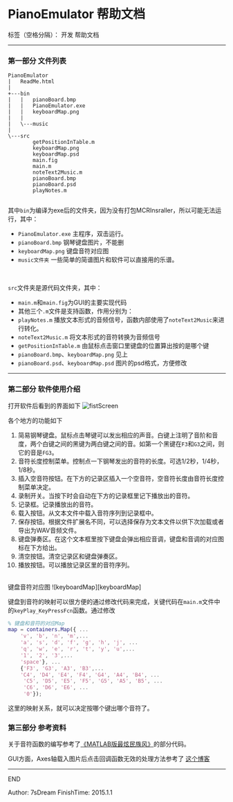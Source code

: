 # PianoEmulator 帮助文档

标签（空格分隔）： 开发 帮助文档

---

### 第一部分 文件列表
```
PianoEmulator
|   ReadMe.html
|   
+---bin
|   |   pianoBoard.bmp
|   |   PianoEmulator.exe
|   |   keyboardMap.png
|   |
|   \---music
|           
\---src
        getPositionInTable.m
        keyboardMap.png
        keyboardMap.psd
        main.fig
        main.m
        noteText2Music.m
        pianoBoard.bmp
        pianoBoard.psd
        playNotes.m
        

```

其中`bin`为编译为exe后的文件夹，因为没有打包MCRInsraller，所以可能无法运行，其中：

- `PianoEmulator.exe` 主程序，双击运行。
- `pianoBoard.bmp` 钢琴键盘图片，不能删
- `keyboardMap.png` 键盘音符对应图
- `music文件夹` 一些简单的简谱图片和软件可以直接用的乐谱。
<br />

`src`文件夹是源代码文件夹，其中：

- `main.m`和`main.fig`为GUI的主要实现代码
- 其他三个`.m`文件是支持函数，作用分别为：
 - `playNotes.m` 播放文本形式的音频信号，函数内部使用了`noteText2Music`来进行转化。
 - `noteText2Music.m` 将文本形式的音符转换为音频信号
 - `getPositionInTable.m` 由鼠标点击窗口里键盘的位置算出按的是哪个键
- `pianoBoard.bmp`、`keyboardMap.png` 见上
- `pianoBoard.psd`、`keyboardMap.psd` 图片的psd格式，方便修改

---

### 第二部分 软件使用介绍

打开软件后看到的界面如下
![fistScreen][firstscreen]

各个地方的功能如下

1. 简易钢琴键盘。鼠标点击琴键可以发出相应的声音。白键上注明了音阶和音度，两个白键之间的黑键为两白键之间的音。如第一个黑键在`F3`和`G3`之间，则它的音是`FG3`。
2. 音符长度控制菜单。控制点一下钢琴发出的音符的长度。可选1/2秒，1/4秒，1/8秒。
3. 插入空音符按钮。在下方的记录区插入一个空音符，空音符长度由音符长度控制菜单决定。
4. 录制开关。当按下时会自动在下方的记录框里记下播放出的音符。
5. 记录框。记录播放出的音符。
6. 载入按钮。从文本文件中载入音符序列到记录框中。
7. 保存按钮。根据文件扩展名不同，可以选择保存为文本文件以供下次加载或者导出为WAV音频文件。
8. 键盘弹奏区。在这个文本框里按下键盘会弹出相应音调，键盘和音调的对应图标在下方给出。
9. 清空按钮。清空记录区和键盘弹奏区。
10. 播放按钮。可以播放记录区里的音符序列。

<br />
键盘音符对应图
![keyboardMap][keyboardMap]

键盘到音符的映射可以很方便的通过修改代码来完成，关键代码在`main.m`文件中的`keyPlay_KeyPressFcn`函数。通过修改
```matlab
% 键盘和音符的对应Map
map = containers.Map({ ...
    'v', 'b', 'n', 'm',...
    'a', 's', 'd', 'f', 'g', 'h', 'j', ...
    'q', 'w', 'e', 'r', 't', 'y', 'u',...
    '1', '2', '3',...
    'space'}, ...
    {'F3', 'G3', 'A3', 'B3',...
    'C4', 'D4', 'E4', 'F4', 'G4', 'A4', 'B4', ...
     'C5', 'D5', 'E5', 'F5', 'G5', 'A5', 'B5', ...
     'C6', 'D6', 'E6', ...
     '0'});
```
这里的映射关系，就可以决定按哪个键出哪个音符了。

### 第三部分 参考资料

关于音符函数的编写参考了[《MATLAB版最炫民族风》][matlab_minzufeng]的部分代码。

GUI方面，Axes轴载入图片后点击回调函数无效的处理方法参考了 [这个博客][axes_solve_bolg]

---

END

Author: 7sDream
FinishTime: 2015.1.1

  [firstscreen]: http://ww4.sinaimg.cn/large/88e401f0tw1enuaqs6colj20b009jdgv.jpg
  [keyboardMap]: http://ww4.sinaimg.cn/large/88e401f0tw1enuc4zmmvcj20ks06bmys.jpg
  [matlab_minzufeng]: http://www.douban.com/group/topic/29707088/
  [axes_solve_bolg]: http://blog.sina.com.cn/s/blog_598e352501017uic.html